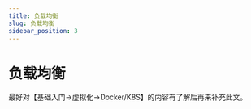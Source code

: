 ```yaml
---
title: 负载均衡
slug: 负载均衡
sidebar_position: 3
---
```



# 负载均衡

最好对【基础入门-&gt;虚拟化-&gt;Docker/K8S】的内容有了解后再来补充此文。

